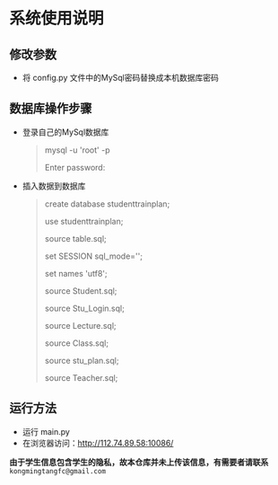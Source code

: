 # 系统使用说明


## 修改参数
* 将 config.py 文件中的MySql密码替换成本机数据库密码

## 数据库操作步骤
* 登录自己的MySql数据库

  >mysql -u 'root' -p
  >
  >Enter password:

* 插入数据到数据库

  >create database studenttrainplan;
  >
  >use studenttrainplan;
  >
  >source table.sql;
  >
  >set SESSION sql_mode='';
  >
  >set names 'utf8';
  >
  >source Student.sql;
  >
  >source Stu_Login.sql;
  >
  >source Lecture.sql;
  >
  >source Class.sql;
  >
  >source stu_plan.sql;
  >
  >source Teacher.sql;


## 运行方法
* 运行 main.py
* 在浏览器访问：http://112.74.89.58:10086/

**由于学生信息包含学生的隐私，故本仓库并未上传该信息，有需要者请联系**```kongmingtangfc@gmail.com```
